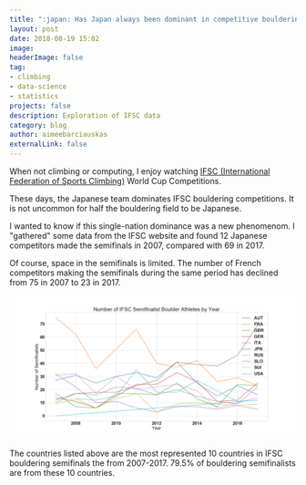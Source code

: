 ```yaml
---
title: ":japan: Has Japan always been dominant in competitive bouldering?"
layout: post
date: 2018-08-19 15:02
image: 
headerImage: false
tag:
- climbing
- data-science
- statistics
projects: false
description: Exploration of IFSC data
category: blog
author: aimeebarciauskas
externalLink: false
---
```


When not climbing or computing, I enjoy watching [IFSC (International Federation of Sports Climbing)](http://www.ifsc-climbing.org/) World Cup Competitions.

These days, the Japanese team dominates IFSC bouldering competitions. It is not uncommon for half the bouldering field to be Japanese. 

I wanted to know if this single-nation dominance was a new phenomenom. I "gathered" some data from the IFSC website and found 12 Japanese competitors made the semifinals in 2007, compared with 69 in 2017.

Of course, space in the semifinals is limited. The number of French competitors making the semifinals during the same period has declined from 75 in 2007 to 23 in 2017.

![Semifinal Athletes by Year](/assets/images/semifinal-athletes-by-year.png)

The countries listed above are the most represented 10 countries in IFSC bouldering semifinals the from 2007-2017. 79.5% of bouldering semifinalists are from these 10 countries.

